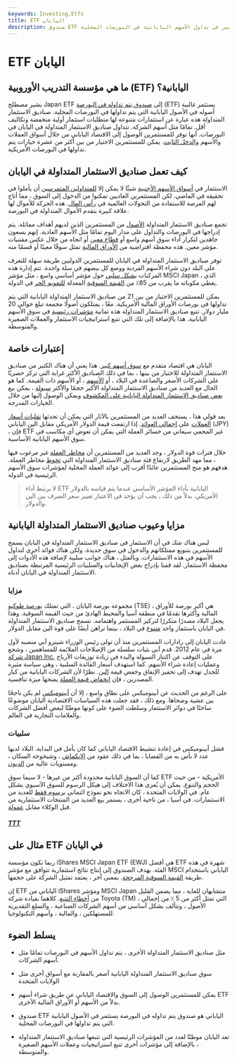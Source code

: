 ```yaml
---
keywords: Investing,Etfs
title: ETF اليابان
description: صندوق ETF الياباني هو نوع من الصناديق المتداولة في البورصة التي تستثمر في تداول الأسهم اليابانية في البورصات المحلية.
---
```


# ETF اليابان
## ما هي مؤسسة التدريب الأوروبية (ETF) اليابانية؟

يشير مصطلح Japan ETF إلى [صندوق يتم تداوله في البورصة](/etf) (ETF) يستثمر غالبية أصوله في الأصول اليابانية التي يتم تداولها في البورصات المحلية. صناديق الاستثمار المتداولة هذه عبارة عن استثمارات متنوعة لها متطلبات استثمار أولية منخفضة وتكاليف أقل. تمامًا مثل أسهم الشركة. تتداول صناديق الاستثمار المتداولة في اليابان في البورصات. أنها توفر للمستثمرين الوصول إلى الاقتصاد الياباني من خلال أسواق العملات والأسهم [والدخل الثابت](/fixedincome). يمكن للمستثمرين الاختيار من بين أكثر من عشرة خيارات يتم تداولها في البورصات الأمريكية.

## كيف تعمل صناديق الاستثمار المتداولة في اليابان

الاستثمار في [أسواق الأسهم الأجنبية](/stockmarket) شيئًا لا يمكن إلا [للمتداولين المتمرسين](/trader) أن يأملوا في تحقيقه في الماضي. لكن المستثمرين العاديين تمكنوا من الدخول إلى السوق ، مما أتاح لهم الفرصة للاستفادة من التحولات العالمية في [رأس المال](/capital). هذه الحركة للأموال لها علاقة كبيرة بتقدم الأموال المتداولة في البورصة.

تجمع صناديق الاستثمار المتداولة [الأصول](/asset) من المستثمرين الذين لديهم أهداف مماثلة. يتم إدراجها في البورصات والتداول على مدار اليوم تمامًا مثل الأسهم العادية. إنهم يسعون جاهدين لتكرار أداء سوق أسهم واسع أو [قطاع معين](/sector) أو اتجاه من خلال عكس مقتنيات مؤشر معين. هذه محفظة افتراضية من [الأوراق المالية](/security) تمثل سوقًا معينًا أو قسمًا منه.

توفر صناديق الاستثمار المتداولة في اليابان للمستثمرين الدوليين طريقة سهلة للتعرف على البلد دون شراء الأسهم الفردية ووضع كل بيضهم في سلة واحدة. تتم إدارة هذه المركبات [بشكل سلبي](/passivemanagement) حول مؤشر أساسي واسع ، مثل مؤشر MSCI Japan ، الذي يغطي مكوناته ما يقرب من 85٪ من [القيمة السوقية](/marketcapitalization) المعدلة [للتعويم الحر](/freefloatmethodology) في الدولة.

يمكن للمستثمرين الاختيار من بين 21 من صناديق الاستثمار المتداولة اليابانية التي يتم تداولها في بورصات الأوراق المالية الأمريكية. معًا ، يمتلكون أصولًا مجمعة تبلغ حوالي 20 مليار دولار. تتبع صناديق الاستثمار المتداولة هذه ثمانية [مؤشرات رئيسية](/index) في سوق الأسهم اليابانية. هذا بالإضافة إلى تلك التي تتبع استراتيجيات الاستثمار والعملات الصغيرة والمتوسطة.

## إعتبارات خاصة

اليابان هي اقتصاد متقدم مع [سوق أسهم كبير](/equitymarket). هذا يعني أن هناك الكثير من صناديق الاستثمار المتداولة للاختيار من بينها ، بما في ذلك الصناديق الأكثر غرابة التي تركز حصريًا على الشركات الأصغر والصاعدة في البلاد ، أو [الأسهم](/dividend) ، أو الأسهم ذات القيمة. كما هو الحال مع العديد من صناديق الاستثمار المتداولة الأكبر حجمًا والأكثر [سيولة](/liquidasset) ، يمكن [بيع بعض صناديق الاستثمار المتداولة اليابانية على المكشوف](/shortselling) ويمكن الوصول إليها من خلال الخيارات المدرجة.

بعد قولي هذا ، يستخف العديد من المستثمرين بالآثار التي يمكن أن تحدثها [تقلبات أسعار العملات](/currencyrisk) على [إجمالي العوائد](/totalreturn). إذا ارتفعت قيمة الدولار الأمريكي مقابل الين الياباني (JPY) ، فإن ETF غير المحمي سيعاني من خسائر العملة التي يمكن أن تعوض أي مكاسب في سوق الأسهم اليابانية الأساسية.

خلال فترات قوة الدولار ، وجد العديد من المستثمرين أن [مخاطر العملة](/currencyrisk) غير مرغوب فيها ، مما مهد الطريق لارتفاع فئة صناديق الاستثمار المتداولة التي [تحوط](/hedge) مخاطر العملة. هدفهم هو منح المستثمرين عائدًا أقرب إلى عوائد العملة المحلية لمؤشرات سوق الأسهم الرئيسية في الدولة.

> لا يرتبط أداء ETF اليابانية بأداء المؤشر الأساسي عندما يتم قياسه بالدولار الأمريكي. بدلاً من ذلك ، يجب أن يؤخذ في الاعتبار تغيير سعر الصرف بين الين والدولار.

>

## مزايا وعيوب صناديق الاستثمار المتداولة اليابانية

ليس هناك شك في أن الاستثمار في صناديق الاستثمار المتداولة في اليابان يسمح للمستثمرين بتنويع ممتلكاتهم والدخول في سوق جديدة. ولكن هناك فوائد أخرى لتداول الأسهم في هذه الاستثمارات. وبالمثل ، هناك جوانب سلبية لإضافة هذه الأدوات إلى محفظة الاستثمار. لقد قمنا بإدراج بعض الإيجابيات والسلبيات الرئيسية المرتبطة بصناديق الاستثمار المتداولة في اليابان أدناه.

### مزايا

مجموعة بورصة اليابان ، التي تمتلك [بورصة طوكيو](/tokyo) (TSE) ، هي أكبر بورصة للأوراق المالية وأكثرها تقدمًا في منطقة آسيا والمحيط الهادئ من حيث القيمة السوقية. وهذا يجعل البلاد مصدرًا متكررًا لتركيز المستثمر واهتمامه. تسمح صناديق الاستثمار المتداولة في اليابان باستثمار واحد [متنوع](/diversification) في البلاد ، بينما تراهن أيضًا على قوة الين مقابل الدولار.

عادت اليابان إلى رادارات المستثمرين منذ أن تولى رئيس الوزراء شينزو آبي منصبه لأول مرة في عام 2012. قدم آبي بثبات سلسلة من الإصلاحات الملائمة للمساهمين ، وشجع [شركة Japan Inc.](/japaninc) على التوقف عن اكتناز السيولة والبدء في زيادة توزيعات الأرباح وعمليات إعادة شراء الأسهم. كما استهدف أسعار الفائدة السلبية ، وهي سياسة مثيرة للجدل تهدف إلى تحفيز الإنفاق وخفض قيمة [الين](/jpy-japanese-yen). نظرًا لأن الشركات اليابانية من كبار المصدرين ، فإن [انخفاض قيمة العملة](/devaluation) يمنحها ميزة تنافسية.

على الرغم من الحديث عن أبينوميكس على نطاق واسع ، إلا أن [أبينوميكس](/abenomics) لم يكن ناجحًا بين عشية وضحاها. ومع ذلك ، فقد جعلت هذه السياسات الاقتصادية اليابان موضوعًا ساخنًا في دوائر الاستثمار وسلطت الضوء على كونها موطنًا لبعض أفضل الشركات والعلامات التجارية في العالم.

### سلبيات

فشل أبينوميكس في إعادة تنشيط الاقتصاد الياباني كما كان يأمل في البداية. البلاد لديها عدد لا بأس به من القضايا ، بما في ذلك عقود من [الانكماش](/deflation) ، وشيخوخة السكان ، ومستويات عالية من [الديون](/debt).

كما أن السوق اليابانية محدودة أكثر من غيرها - لا سيما سوق ETF الأمريكية - من حيث الحجم والتنوع. يمكن أن يُعزى هذا الاختلاف إلى هيكل الرسوم للسوق الآسيوي بشكل عام. في الولايات المتحدة ، كان الاتجاه نحو نموذج ائتماني [برسوم فقط](/feebasedinvestment) للعديد من الاستثمارات. في آسيا ، من ناحية أخرى ، يستمر بيع العديد من المنتجات الاستثمارية من قبل الوكلاء مقابل [عمولة](/commission).

<h5> <a href=""> TTT </a> </h5>

## مثال على ETF في اليابان

ربما تكون مؤسسة iShares MSCI Japan ETF (EWJ) هي أفضل ETF شهرة في هذه الفئة. يهدف الصندوق إلى إنتاج نتائج استثمارية تتوافق مع مؤشر MSCI الياباني باستخدام طريقة [القيمة السوقية المرجحة](/capitalizationweightedindex). بمعنى آخر ، يعتمد تمثيل الشركة على حجمها.

إن ETF الياباني من iShares ومؤشر MSCI Japan متشابهان للغاية ، مما يضمن القليل من [أخطاء التتبع](/trackingerror). كلاهما بقيادة شركة Toyota (TM) ، التي تمثل أكثر من 5 ٪ من إجمالي الأصول ، وتتألف بشكل أساسي من أسهم الشركات الصناعية ، والسلع التقديرية للمستهلكين ، والمالية ، وأسهم التكنولوجيا.

## يسلط الضوء

- مثل صناديق الاستثمار المتداولة الأخرى ، يتم تداول الأسهم في البورصات تمامًا مثل أسهم الشركات.

- سوق صناديق الاستثمار المتداولة اليابانية أصغر بالمقارنة مع أسواق أخرى مثل الولايات المتحدة

- يمكن للمستثمرين الوصول إلى السوق والاقتصاد الياباني عن طريق شراء أسهم ETF بدلاً من الأسهم أو الأوراق المالية الأخرى.

- صندوق ETF الياباني هو صندوق يتم تداوله في البورصة يستثمر في الأصول اليابانية التي يتم تداولها في البورصات المحلية.

- تعد اليابان موطنًا لعدد من المؤشرات الرئيسية التي تتبعها صناديق الاستثمار المتداولة ، بالإضافة إلى مؤشرات أخرى تتبع استراتيجيات وعملات الأسهم الصغيرة والمتوسطة.

